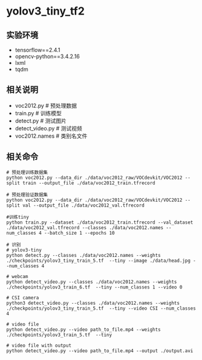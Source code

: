 # yolov3_tiny_tf2

#### 

## 实验环境

- tensorflow==2.4.1
- opencv-python==3.4.2.16
- lxml
- tqdm

## 相关说明

- voc2012.py # 预处理数据
- train.py # 训练模型
- detect.py # 测试图片
- detect_video.py # 测试视频
- voc2012.names # 类别名文件

## 相关命令

```
# 预处理训练数据集
python voc2012.py --data_dir ./data/voc2012_raw/VOCdevkit/VOC2012 --split train --output_file ./data/voc2012_train.tfrecord

# 预处理验证数据集
python voc2012.py --data_dir ./data/voc2012_raw/VOCdevkit/VOC2012 --split val --output_file ./data/voc2012_val.tfrecord

#训练tiny
python train.py --dataset ./data/voc2012_train.tfrecord --val_dataset ./data/voc2012_val.tfrecord --classes ./data/voc2012.names --num_classes 4 --batch_size 1 --epochs 10

# 识别
# yolov3-tiny
python detect.py --classes ./data/voc2012.names --weights ./checkpoints/yolov3_tiny_train_5.tf  --tiny --image ./data/head.jpg --num_classes 4

# webcam
python detect_video.py --classes ./data/voc2012.names --weights ./checkpoints/yolov3_train_6.tf  --tiny --num_classes 1 --video 0

# CSI camera
python3 detect_video.py --classes ./data/voc2012.names --weights ./checkpoints/yolov3_tiny_train_5.tf  --tiny --video CSI --num_classes 4

# video file
python detect_video.py --video path_to_file.mp4 --weights ./checkpoints/yolov3_train_5.tf  --tiny

# video file with output
python detect_video.py --video path_to_file.mp4 --output ./output.avi
```

